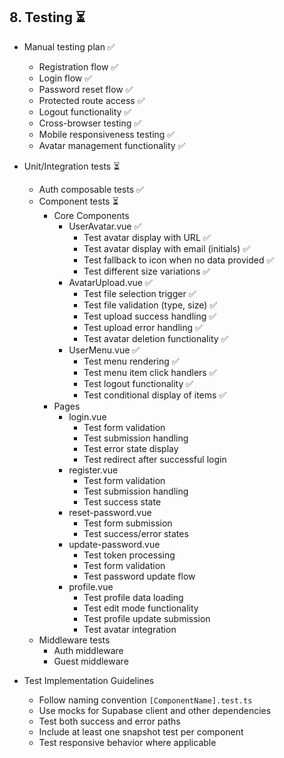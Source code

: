 ## 8. Testing ⏳

- Manual testing plan ✅
  - Registration flow ✅
  - Login flow ✅
  - Password reset flow ✅
  - Protected route access ✅
  - Logout functionality ✅
  - Cross-browser testing ✅
  - Mobile responsiveness testing ✅
  - Avatar management functionality ✅

- Unit/Integration tests ⏳
  - Auth composable tests ✅
  - Component tests ⏳
    - Core Components
      - UserAvatar.vue ✅
        - Test avatar display with URL ✅
        - Test avatar display with email (initials) ✅
        - Test fallback to icon when no data provided ✅
        - Test different size variations ✅
      - AvatarUpload.vue ✅
        - Test file selection trigger ✅
        - Test file validation (type, size) ✅
        - Test upload success handling ✅
        - Test upload error handling ✅
        - Test avatar deletion functionality ✅
      - UserMenu.vue ✅
        - Test menu rendering ✅
        - Test menu item click handlers ✅
        - Test logout functionality ✅
        - Test conditional display of items ✅
    - Pages
      - login.vue
        - Test form validation
        - Test submission handling
        - Test error state display
        - Test redirect after successful login
      - register.vue
        - Test form validation
        - Test submission handling
        - Test success state
      - reset-password.vue
        - Test form submission
        - Test success/error states
      - update-password.vue
        - Test token processing
        - Test form validation
        - Test password update flow
      - profile.vue
        - Test profile data loading
        - Test edit mode functionality
        - Test profile update submission
        - Test avatar integration
  - Middleware tests
    - Auth middleware
    - Guest middleware

- Test Implementation Guidelines
  - Follow naming convention `[ComponentName].test.ts`
  - Use mocks for Supabase client and other dependencies
  - Test both success and error paths
  - Include at least one snapshot test per component
  - Test responsive behavior where applicable